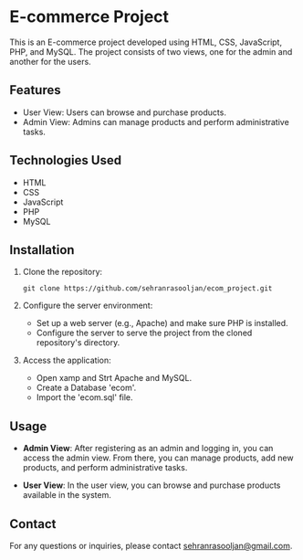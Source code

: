 # E-commerce Project

This is an E-commerce project developed using HTML, CSS, JavaScript, PHP, and MySQL. The project consists of two views, one for the admin and another for the users.

## Features

- User View: Users can browse and purchase products.
- Admin View: Admins can manage products and perform administrative tasks.

## Technologies Used

- HTML
- CSS
- JavaScript
- PHP
- MySQL

## Installation

1. Clone the repository:

   ```
   git clone https://github.com/sehranrasooljan/ecom_project.git
   ```

2. Configure the server environment:
   - Set up a web server (e.g., Apache) and make sure PHP is installed.
   - Configure the server to serve the project from the cloned repository's directory.

3. Access the application:
   - Open xamp and Strt Apache and MySQL.
   - Create a Database 'ecom'.
   - Import the 'ecom.sql' file.

## Usage

- **Admin View**: After registering as an admin and logging in, you can access the admin view. From there, you can manage products, add new products, and perform administrative tasks.

- **User View**: In the user view, you can browse and purchase products available in the system.



## Contact

For any questions or inquiries, please contact [sehranrasooljan@gmail.com](mailto:your-sehranrasooljan@gmail.com).
